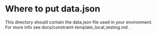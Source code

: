 # Where to put data.json

This directory should contain the data.json file used in your environment.  
For more info see docs/constraint-template_local_testing.md .  
